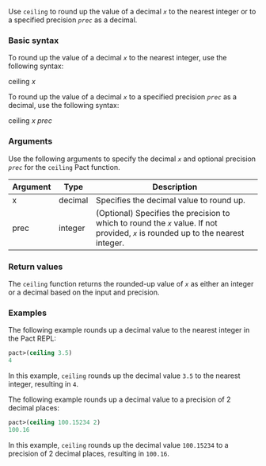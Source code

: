 Use `ceiling` to round up the value of a decimal *`x`* to the nearest integer or to a specified precision *`prec`* as a decimal.

### Basic syntax

To round up the value of a decimal *`x`* to the nearest integer, use the following syntax:

ceiling *x*

To round up the value of a decimal *`x`* to a specified precision *`prec`* as a decimal, use the following syntax:

ceiling *x* *prec*

### Arguments

Use the following arguments to specify the decimal *`x`* and optional precision *`prec`* for the `ceiling` Pact function.

| Argument | Type | Description |
| --- | --- | --- |
| x | decimal | Specifies the decimal value to round up. |
| prec | integer | (Optional) Specifies the precision to which to round the *`x`* value. If not provided, *`x`* is rounded up to the nearest integer. |

### Return values

The `ceiling` function returns the rounded-up value of *`x`* as either an integer or a decimal based on the input and precision.

### Examples

The following example rounds up a decimal value to the nearest integer in the Pact REPL:

```lisp
pact>(ceiling 3.5)
4
```

In this example, `ceiling` rounds up the decimal value `3.5` to the nearest integer, resulting in `4`.

The following example rounds up a decimal value to a precision of 2 decimal places:

```lisp
pact>(ceiling 100.15234 2)
100.16
```

In this example, `ceiling` rounds up the decimal value `100.15234` to a precision of 2 decimal places, resulting in `100.16`.
